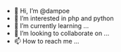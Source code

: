 - 👋 Hi, I’m @dampoe
- 👀 I’m interested in php and python
- 🌱 I’m currently learning ...
- 💞️ I’m looking to collaborate on ...
- 📫 How to reach me ...

<!---
dampoe/dampoe is a ✨ special ✨ repository because its `README.md` (this file) appears on your GitHub profile.
You can click the Preview link to take a look at your changes.
--->
